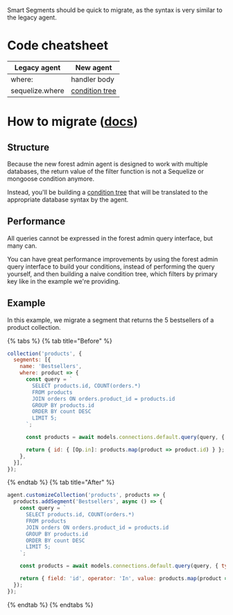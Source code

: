 Smart Segments should be quick to migrate, as the syntax is very similar to the legacy agent.

# Code cheatsheet

| Legacy agent    | New agent                                                                       |
| --------------- | ------------------------------------------------------------------------------- |
| where:          | handler body                                                                    |
| sequelize.where | [condition tree](../../../../under-the-hood/queries/filters.md#condition-trees) |

# How to migrate ([docs](../../../../agent-customization/segments.md))

## Structure

Because the new forest admin agent is designed to work with multiple databases, the return value of the filter function is not a Sequelize or mongoose condition anymore.

Instead, you'll be building a [condition tree](../../../../under-the-hood/queries/filters.md#condition-trees) that will be translated to the appropriate database syntax by the agent.

## Performance

All queries cannot be expressed in the forest admin query interface, but many can.

You can have great performance improvements by using the forest admin query interface to build your conditions, instead of performing the query yourself, and then building a naive condition tree, which filters by primary key like in the example we're providing.

## Example

In this example, we migrate a segment that returns the 5 bestsellers of a product collection.

{% tabs %} {% tab title="Before" %}

```javascript
collection('products', {
  segments: [{
    name: 'Bestsellers',
    where: product => {
      const query = `
        SELECT products.id, COUNT(orders.*)
        FROM products
        JOIN orders ON orders.product_id = products.id
        GROUP BY products.id
        ORDER BY count DESC
        LIMIT 5;
      `;

      const products = await models.connections.default.query(query, { type: QueryTypes.SELECT })

      return { id: { [Op.in]: products.map(product => product.id) } };
    },
  }],
});
```

{% endtab %} {% tab title="After" %}

```javascript
agent.customizeCollection('products', products => {
  products.addSegment('Bestsellers', async () => {
    const query = `
      SELECT products.id, COUNT(orders.*)
      FROM products
      JOIN orders ON orders.product_id = products.id
      GROUP BY products.id
      ORDER BY count DESC
      LIMIT 5;
    `;

    const products = await models.connections.default.query(query, { type: QueryTypes.SELECT });

    return { field: 'id', operator: 'In', value: products.map(product => product.id) };
  });
});
```

{% endtab %} {% endtabs %}
